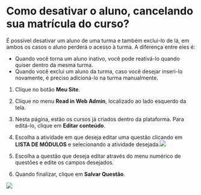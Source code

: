 # Como desativar o aluno, cancelando sua matrícula do curso?

É possível desativar um aluno de uma turma e também exclui-lo de lá, em ambos os casos o aluno perderá o acesso à turma. A diferença entre eles é:
  * Quando você torna um aluno inativo, você pode reativá-lo quando quiser dentro da mesma turma.
  * Quando você exclui um aluno da turma, caso você desejar inseri-lo novamente, é preciso adicioná-lo na turma manualmente.

1. Clique no botão **Meu Site**.

2. Clique no menu **Read in Web Admin**, localizado ao lado esquerdo da tela.

3. Nesta página, estão os cursos já criados dentro da plataforma. Para editá-lo, clique em **Editar conteúdo**.

4. Escolha a atividade em que deseja editar uma questão clicando em **LISTA DE MÓDULOS** e selecionando a atividade desejada.![](https://raw.githubusercontent.com/mupi/readinweb-docs/master/images/select-act.png)

5. Escolha a questão que deseja editar através do menu numérico de questões e edite os campos desejados.
6. Quando finalizar, clique em **Salvar Questão**.

![](https://raw.githubusercontent.com/mupi/readinweb-docs/master/images/edit-question.png)

